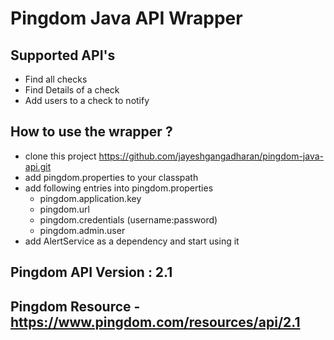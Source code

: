 # Pingdom Java API Wrapper

## Supported API's

* Find all checks
* Find Details of a check
* Add users to a check to notify

## How to use the wrapper ?
 
* clone this project https://github.com/jayeshgangadharan/pingdom-java-api.git
* add pingdom.properties to your classpath
* add following entries into pingdom.properties
    * pingdom.application.key
    * pingdom.url
    * pingdom.credentials (username:password)
    * pingdom.admin.user    
* add AlertService as a dependency and start using it

## Pingdom API Version : 2.1

## Pingdom Resource - https://www.pingdom.com/resources/api/2.1